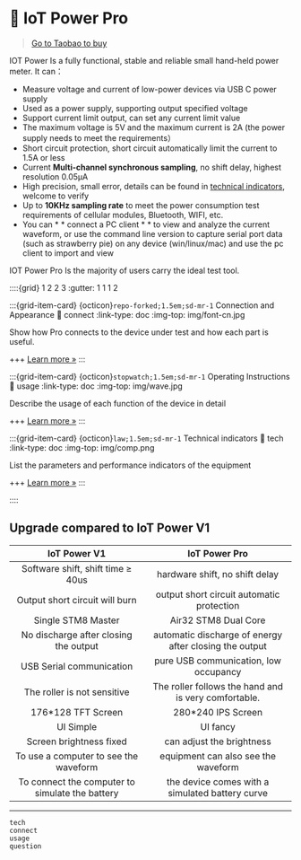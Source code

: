 # 🔋 IoT Power Pro

> [Go to Taobao to buy](https://luat.taobao.com/)

IOT Power Is a fully functional, stable and reliable small hand-held power meter. It can：

- Measure voltage and current of low-power devices via USB C power supply
- Used as a power supply, supporting output specified voltage
- Support current limit output, can set any current limit value
- The maximum voltage is 5V and the maximum current is 2A (the power supply needs to meet the requirements）
- Short circuit protection, short circuit automatically limit the current to 1.5A or less
- Current **Multi-channel synchronous sampling**, no shift delay, highest resolution 0.05μA
- High precision, small error, details can be found in [technical indicators](https://openluat.github.io/luatos-wiki-en/iotpower/pro/tech.html), welcome to verify
- Up to **10KHz sampling rate** to meet the power consumption test requirements of cellular modules, Bluetooth, WIFI, etc.
- You can * * connect a PC client * * to view and analyze the current waveform, or use the command line version to capture serial port data (such as strawberry pie) on any device (win/linux/mac) and use the pc client to import and view

IOT Power Pro Is the majority of users carry the ideal test tool.

::::{grid} 1 2 2 3
:gutter: 1 1 1 2

:::{grid-item-card} {octicon}`repo-forked;1.5em;sd-mr-1` Connection and Appearance
:link: connect
:link-type: doc
:img-top: img/font-cn.jpg

Show how Pro connects to the device under test and how each part is useful.

+++
[Learn more »](connect)
:::

:::{grid-item-card} {octicon}`stopwatch;1.5em;sd-mr-1` Operating Instructions
:link: usage
:link-type: doc
:img-top: img/wave.jpg

Describe the usage of each function of the device in detail

+++
[Learn more »](usage)
:::

:::{grid-item-card} {octicon}`law;1.5em;sd-mr-1` Technical indicators
:link: tech
:link-type: doc
:img-top: img/comp.png

List the parameters and performance indicators of the equipment

+++
[Learn more »](tech)
:::

::::

## Upgrade compared to IoT Power V1

|      IoT Power V1       |     IoT Power Pro      |
| :---------------------: | :--------------------: |
| Software shift, shift time ≥ 40us | hardware shift, no shift delay  |
|    Output short circuit will burn | output short circuit automatic protection   |
|       Single STM8 Master | Air32 STM8 Dual Core     |
|   No discharge after closing the output | automatic discharge of energy after closing the output |
|      USB Serial communication | pure USB communication, low occupancy    |
|       The roller is not sensitive | The roller follows the hand and is very comfortable.   |
|      176*128 TFT Screen | 280*240 IPS Screen      |
|         UI Simple | UI fancy       |
|      Screen brightness fixed | can adjust the brightness       |
|     To use a computer to see the waveform | equipment can also see the waveform     |
|    To connect the computer to simulate the battery | the device comes with a simulated battery curve  |

---

```{toctree}
tech
connect
usage
question
```

<script>
if (navigator.language.indexOf("CN") < 0 && confirm ("Are you want to switch to English version of this page?")) {
    window.location.href = "index-en.html";
}
</script>
